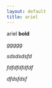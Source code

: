 ```yaml
---
layout: default
title: ariel
---
```

<p>ariel <strong>bold</strong></p>
<p><em>ggggg</em></p>
<p><em>sdsdsdsfd</em></p>
<p><em>fdfdfdfdfdf</em></p>
<p><em>dfdsfdsf</em></p>
